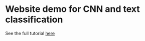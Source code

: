 # Website demo for CNN and text classification

See the full tutorial [here](https://github.com/ThomasDelteil/CNN_NLP_MXNet)